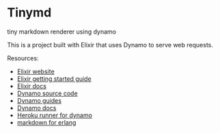 # Tinymd
tiny markdown renderer using dynamo

This is a project built with Elixir that uses Dynamo to serve web requests.

Resources:


* [Elixir website](http://elixir-lang.org/)
* [Elixir getting started guide](http://elixir-lang.org/getting_started/1.html)
* [Elixir docs](http://elixir-lang.org/docs)
* [Dynamo source code](https://github.com/elixir-lang/dynamo)
* [Dynamo guides](https://github.com/elixir-lang/dynamo#learn-more)
* [Dynamo docs](http://elixir-lang.org/docs/dynamo)
* [Heroku runner for dynamo](http://github.com/k1complete/mix_task_heroku)
* [markdown for erlang](http://github.com/k1complete/erlmarkdown)

